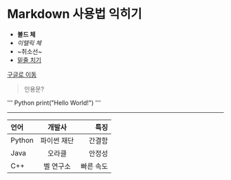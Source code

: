 # Markdown 사용법 익히기


+ **볼드 체**
+ *이텔릭 체*
+ ~취소선~
+ <u>밑줄 치기</u>

[구글로 이동](https://google.com)


> 인용문?

''' Python
print("Hello World!")
'''

----

| 언어    | 개발사      | 특징       |
| :------ | :---------: | ---------: |
| Python  | 파이썬 재단 | 간결함     |
| Java    | 오라클      | 안정성     |
| C++     | 벨 연구소   | 빠른 속도  |
